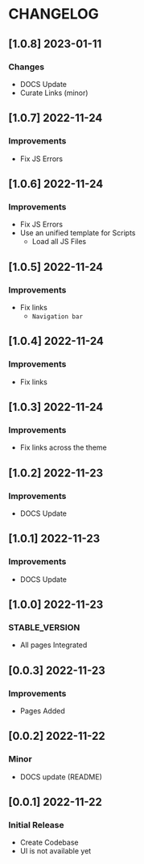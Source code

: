 # CHANGELOG

## [1.0.8] 2023-01-11
### Changes

- DOCS Update
- Curate Links (minor) 

## [1.0.7] 2022-11-24
### Improvements

- Fix JS Errors 

## [1.0.6] 2022-11-24
### Improvements

- Fix JS Errors 
- Use an unified template for Scripts
  - Load all JS Files

## [1.0.5] 2022-11-24
### Improvements

- Fix links
  - `Navigation bar` 

## [1.0.4] 2022-11-24
### Improvements

- Fix links

## [1.0.3] 2022-11-24
### Improvements

- Fix links across the theme

## [1.0.2] 2022-11-23
### Improvements

- DOCS Update

## [1.0.1] 2022-11-23
### Improvements

- DOCS Update

## [1.0.0] 2022-11-23
### STABLE_VERSION

- All pages Integrated

## [0.0.3] 2022-11-23
### Improvements

- Pages Added   

## [0.0.2] 2022-11-22
### Minor

- DOCS update (README)

## [0.0.1] 2022-11-22
### Initial Release

- Create Codebase
- UI is not available yet
